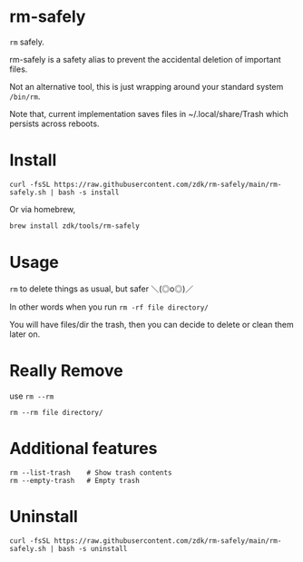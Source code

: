# rm-safely

`rm` safely.

rm-safely is a safety alias to prevent the accidental deletion of important files.

Not an alternative tool, this is just wrapping around your standard system `/bin/rm`.

Note that, current implementation saves files in ~/.local/share/Trash which persists across reboots.

# Install

`curl -fsSL https://raw.githubusercontent.com/zdk/rm-safely/main/rm-safely.sh | bash -s install`

Or via homebrew,

```bash
brew install zdk/tools/rm-safely
```

# Usage

`rm` to delete things as usual, but safer ＼(◎o◎)／

In other words when you run `rm -rf file directory/`

You will have files/dir the trash,
then you can decide to delete or clean them later on.

# Really Remove

use `rm --rm`

`rm --rm file directory/`

# Additional features

```
rm --list-trash    # Show trash contents
rm --empty-trash   # Empty trash
```

# Uninstall

`curl -fsSL https://raw.githubusercontent.com/zdk/rm-safely/main/rm-safely.sh | bash -s uninstall`
